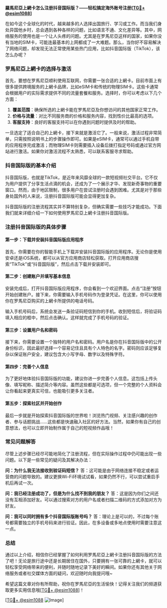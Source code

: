 **羅馬尼亞上網卡怎么注册抖音国际版？——轻松搞定海外账号注册[[TG💪+ @esim1088](https://t.me/s/esim1088)]**

在如今这个全球化的时代，越来越多的人选择出国旅行、学习或工作。而当我们身处异国他乡时，总会遇到各种各样的问题，比如语言不通、文化差异等。其中，网络服务的使用也是一个让人头疼的问题。尤其是在罗馬尼亞这样的国家，如果你没有当地的SIM卡，可能连最基本的上网都成了一大难题。那么，当你好不容易解决了网络问题，却发现无法正常使用某些热门应用，比如抖音国际版（TikTok），该怎么办呢？

### 罗馬尼亞上網卡的选择与激活

首先，要想在罗馬尼亞顺利使用互联网，你需要一张合适的上網卡。目前市面上有很多提供跨境服务的上網卡品牌，比如eSIM卡和传统的物理SIM卡。这些卡通常会根据用户的实际需求提供不同的流量套餐和服务。选择时，你可以考虑以下几个方面：

1. **覆盖范围**：确保所选的上網卡能在罗馬尼亞及你想访问的其他国家正常工作。
2. **价格与流量**：对比不同服务商的价格和服务内容，找到性价比最高的选项。
3. **客服支持**：良好的客服支持可以在你遇到问题时提供及时的帮助。

一旦选定了适合自己的上網卡，接下来就是激活它了。一般来说，激活过程非常简单，只需按照说明书上的步骤操作即可。如果是eSIM卡，通常可以通过手机自带的应用程序完成激活；而物理SIM卡则需要插入设备后拨打指定号码或通过官方网站进行激活。如果你对激活流程不太熟悉，可以联系客服寻求帮助。

### 抖音国际版的基本介绍

抖音国际版，也就是TikTok，是近年来风靡全球的一款短视频社交平台。它不仅为用户提供了分享生活点滴的机会，还成为了一个展示才华、发现新奇事物的重要窗口。然而，由于地区限制，很多用户在尝试注册时会遇到困难。尤其是对于那些身处国外的人来说，注册抖音国际版可能会显得更加复杂。

抖音国际版的注册流程其实并不算特别复杂，但确实需要一些技巧才能成功。下面我们就来详细介绍一下如何使用罗馬尼亞上網卡注册抖音国际版。

### 注册抖音国际版的具体步骤

#### 第一步：下载并安装抖音国际版应用程序

首先，你需要在你的智能手机上下载并安装抖音国际版的应用程序。无论你是使用安卓还是iOS系统，都可以从官方应用商店轻松获取。打开应用商店搜索“TikTok”或“抖音国际版”，然后点击下载并安装即可。

#### 第二步：创建账户并填写基本信息

安装完成后，打开抖音国际版应用程序，你会看到一个欢迎界面。点击“注册”按钮开始创建账户。接下来，你需要输入手机号码作为登录凭证。在这里，你可以使用你在罗馬尼亞购买的上網卡所提供的电话号码。

输入手机号码后，系统会发送一条验证码短信到你的手机。收到短信后，将验证码填入相应的框中，然后点击确认。这样就完成了手机号码的验证。

#### 第三步：设置用户名和密码

接下来，你需要设置一个独特的用户名和密码。用户名是你在抖音国际版中的公开身份标识，因此最好选择一个容易记住且具有个人特色的名字。密码则应该足够复杂以保证账户安全，建议包含大小写字母、数字以及特殊字符。

#### 第四步：完善个人信息

为了更好地体验抖音国际版的功能，建议你进一步完善个人信息。这包括上传头像、填写昵称、描述简介等内容。虽然这些都是可选项，但一个完整的个人资料会让你看起来更真实可信，也能吸引更多关注者。

#### 第五步：探索社区并开始创作

最后一步就是开始探索抖音国际版的世界啦！浏览热门视频、关注感兴趣的创作者、参与话题挑战……这些都是快速融入社区的好方法。当然，如果你有自己的创意想法，也可以立即开始制作属于自己的短视频作品哦！

### 常见问题解答

尽管上述步骤已经尽可能地简化了注册流程，但在实际操作过程中仍可能出现一些问题。以下是一些常见的疑问及其解决办法：

**问：为什么我无法接收到验证码短信？**
答：这可能是由于网络连接不稳定或者运营商的问题导致的。建议更换Wi-Fi环境试试看，如果仍然不行，可以尝试重启手机后再试一次。

**问：我已经注册成功了，但是为什么找不到我的朋友？**
答：这是因为你们之间还没有互相添加好友。可以通过搜索对方的用户名或者扫描二维码的方式添加对方为好友。

**问：我可以同时拥有多个抖音国际版账号吗？**
答：理论上是可以的，不过每个账号都需要独立的手机号码来进行验证。因此，在多设备或多地点使用时需要注意这一点。

### 总结

通过以上介绍，相信你已经掌握了如何利用罗馬尼亞上網卡注册抖音国际版的方法了吧！无论是旅行途中还是长期居住在国外，只要拥有一张可靠的上網卡，就可以轻松享受网络带来的便利，并随时随地记录下美好的瞬间。如果你还有其他关于网络服务或者社交媒体方面的疑问，欢迎随时向我提问哦~

希望这篇文章对你有所帮助，祝你在罗馬尼亞的生活愉快！记得关注我们的频道获取更多实用信息哦[[TG💪+ @esim1088](https://t.me/s/esim1088)]！ 

[[TG💪+ @esim1088](https://t.me/s/esim1088) ![Image](https://i.postimg.cc/4NQfJmqS/Snipaste-2025-05-13-00-14-12.png)]
